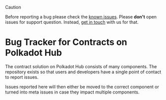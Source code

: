 > [!CAUTION]
> Before reporting a bug please check the [known issues](https://contracts.polkadot.io/known_issues/).
> Please **don't** open issues for support question. Instead, [get in touch](https://contracts.polkadot.io/#get-in-touch) with us for that.

# Bug Tracker for Contracts on Polkadot Hub 

The contract solution on Polkadot Hub consists of many components. The repository
exists so that users and developers have a single point of contact to report
issues.

Issues reported here will then either be moved to the correct component or turned
into meta issues in case they impact multiple components.
